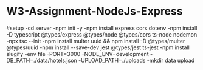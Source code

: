 # W3-Assignment-NodeJs-Express

#setup
-cd server
-npm init -y
-npm install express cors dotenv
-npm install -D typescript @types/express @types/node @types/cors ts-node nodemon
-npx tsc --init
-npm install multer uuid && npm install -D @types/multer @types/uuid
-npm install --save-dev jest @types/jest ts-jest
-npm install slugify
-env file 
    -PORT=3000
    -NODE_ENV=development
    -DB_PATH=./data/hotels.json
    -UPLOAD_PATH=./uploads
-mkdir data upload
